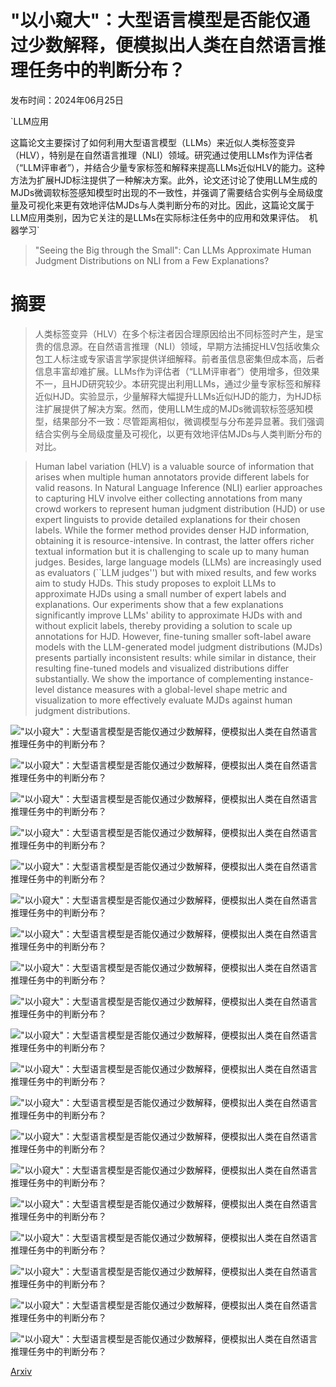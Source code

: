 # "以小窥大"：大型语言模型是否能仅通过少数解释，便模拟出人类在自然语言推理任务中的判断分布？

发布时间：2024年06月25日

`LLM应用

这篇论文主要探讨了如何利用大型语言模型（LLMs）来近似人类标签变异（HLV），特别是在自然语言推理（NLI）领域。研究通过使用LLMs作为评估者（“LLM评审者”），并结合少量专家标签和解释来提高LLMs近似HLV的能力。这种方法为扩展HJD标注提供了一种解决方案。此外，论文还讨论了使用LLM生成的MJDs微调软标签感知模型时出现的不一致性，并强调了需要结合实例与全局级度量及可视化来更有效地评估MJDs与人类判断分布的对比。因此，这篇论文属于LLM应用类别，因为它关注的是LLMs在实际标注任务中的应用和效果评估。` `机器学习`

> "Seeing the Big through the Small": Can LLMs Approximate Human Judgment Distributions on NLI from a Few Explanations?

# 摘要

> 人类标签变异（HLV）在多个标注者因合理原因给出不同标签时产生，是宝贵的信息源。在自然语言推理（NLI）领域，早期方法捕捉HLV包括收集众包工人标注或专家语言学家提供详细解释。前者虽信息密集但成本高，后者信息丰富却难扩展。LLMs作为评估者（“LLM评审者”）使用增多，但效果不一，且HJD研究较少。本研究提出利用LLMs，通过少量专家标签和解释近似HJD。实验显示，少量解释大幅提升LLMs近似HJD的能力，为HJD标注扩展提供了解决方案。然而，使用LLM生成的MJDs微调软标签感知模型，结果部分不一致：尽管距离相似，微调模型与分布差异显著。我们强调结合实例与全局级度量及可视化，以更有效地评估MJDs与人类判断分布的对比。

> Human label variation (HLV) is a valuable source of information that arises when multiple human annotators provide different labels for valid reasons. In Natural Language Inference (NLI) earlier approaches to capturing HLV involve either collecting annotations from many crowd workers to represent human judgment distribution (HJD) or use expert linguists to provide detailed explanations for their chosen labels. While the former method provides denser HJD information, obtaining it is resource-intensive. In contrast, the latter offers richer textual information but it is challenging to scale up to many human judges. Besides, large language models (LLMs) are increasingly used as evaluators (``LLM judges'') but with mixed results, and few works aim to study HJDs. This study proposes to exploit LLMs to approximate HJDs using a small number of expert labels and explanations. Our experiments show that a few explanations significantly improve LLMs' ability to approximate HJDs with and without explicit labels, thereby providing a solution to scale up annotations for HJD. However, fine-tuning smaller soft-label aware models with the LLM-generated model judgment distributions (MJDs) presents partially inconsistent results: while similar in distance, their resulting fine-tuned models and visualized distributions differ substantially. We show the importance of complementing instance-level distance measures with a global-level shape metric and visualization to more effectively evaluate MJDs against human judgment distributions.

!["以小窥大"：大型语言模型是否能仅通过少数解释，便模拟出人类在自然语言推理任务中的判断分布？](../../../paper_images/2406.17600/x1.png)

!["以小窥大"：大型语言模型是否能仅通过少数解释，便模拟出人类在自然语言推理任务中的判断分布？](../../../paper_images/2406.17600/x2.png)

!["以小窥大"：大型语言模型是否能仅通过少数解释，便模拟出人类在自然语言推理任务中的判断分布？](../../../paper_images/2406.17600/x3.png)

!["以小窥大"：大型语言模型是否能仅通过少数解释，便模拟出人类在自然语言推理任务中的判断分布？](../../../paper_images/2406.17600/x4.png)

!["以小窥大"：大型语言模型是否能仅通过少数解释，便模拟出人类在自然语言推理任务中的判断分布？](../../../paper_images/2406.17600/x5.png)

!["以小窥大"：大型语言模型是否能仅通过少数解释，便模拟出人类在自然语言推理任务中的判断分布？](../../../paper_images/2406.17600/x6.png)

!["以小窥大"：大型语言模型是否能仅通过少数解释，便模拟出人类在自然语言推理任务中的判断分布？](../../../paper_images/2406.17600/x7.png)

!["以小窥大"：大型语言模型是否能仅通过少数解释，便模拟出人类在自然语言推理任务中的判断分布？](../../../paper_images/2406.17600/x8.png)

!["以小窥大"：大型语言模型是否能仅通过少数解释，便模拟出人类在自然语言推理任务中的判断分布？](../../../paper_images/2406.17600/x9.png)

!["以小窥大"：大型语言模型是否能仅通过少数解释，便模拟出人类在自然语言推理任务中的判断分布？](../../../paper_images/2406.17600/x10.png)

!["以小窥大"：大型语言模型是否能仅通过少数解释，便模拟出人类在自然语言推理任务中的判断分布？](../../../paper_images/2406.17600/x11.png)

!["以小窥大"：大型语言模型是否能仅通过少数解释，便模拟出人类在自然语言推理任务中的判断分布？](../../../paper_images/2406.17600/x12.png)

!["以小窥大"：大型语言模型是否能仅通过少数解释，便模拟出人类在自然语言推理任务中的判断分布？](../../../paper_images/2406.17600/x13.png)

!["以小窥大"：大型语言模型是否能仅通过少数解释，便模拟出人类在自然语言推理任务中的判断分布？](../../../paper_images/2406.17600/x14.png)

!["以小窥大"：大型语言模型是否能仅通过少数解释，便模拟出人类在自然语言推理任务中的判断分布？](../../../paper_images/2406.17600/x15.png)

!["以小窥大"：大型语言模型是否能仅通过少数解释，便模拟出人类在自然语言推理任务中的判断分布？](../../../paper_images/2406.17600/x16.png)

!["以小窥大"：大型语言模型是否能仅通过少数解释，便模拟出人类在自然语言推理任务中的判断分布？](../../../paper_images/2406.17600/x17.png)

!["以小窥大"：大型语言模型是否能仅通过少数解释，便模拟出人类在自然语言推理任务中的判断分布？](../../../paper_images/2406.17600/x18.png)

!["以小窥大"：大型语言模型是否能仅通过少数解释，便模拟出人类在自然语言推理任务中的判断分布？](../../../paper_images/2406.17600/x19.png)

[Arxiv](https://arxiv.org/abs/2406.17600)